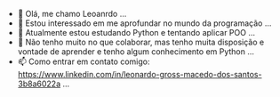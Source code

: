 - 👋 Olá, me chamo Leoanrdo ...
- 👀 Estou interessado em me aprofundar no mundo da programação ...
- 🌱 Atualmente estou estudando Python e tentando aplicar POO ...
- 💞️ Não tenho muito no que colaborar, mas tenho muita disposição e vontade de aprender e tenho algum conhecimento em Python ...
- 📫 Como entrar em contato comigo: https://www.linkedin.com/in/leonardo-gross-macedo-dos-santos-3b8a6022a ...

<!---
Akinox01/Akinox01 is a ✨ special ✨ repository because its `README.md` (this file) appears on your GitHub profile.
You can click the Preview link to take a look at your changes.
--->
